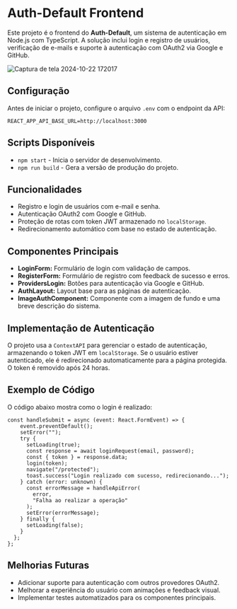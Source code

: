 <h1>Auth-Default Frontend</h1>
    <p>Este projeto é o frontend do <strong>Auth-Default</strong>, um sistema de autenticação em Node.js com TypeScript. A solução inclui login e registro de usuários, verificação de e-mails e suporte à autenticação com OAuth2 via Google e GitHub.</p>

  
![Captura de tela 2024-10-22 172017](https://github.com/user-attachments/assets/759e7897-35aa-49d5-a188-6d0ad6b83b26)

    
  <h2>Configuração</h2>
    <p>Antes de iniciar o projeto, configure o arquivo <code>.env</code> com o endpoint da API:</p>
    <pre><code>REACT_APP_API_BASE_URL=http://localhost:3000</code></pre>

  <h2>Scripts Disponíveis</h2>
    <ul>
      <li><code>npm start</code> - Inicia o servidor de desenvolvimento.</li>
      <li><code>npm run build</code> - Gera a versão de produção do projeto.</li>
    </ul>
    
  <h2>Funcionalidades</h2>
    <ul>
      <li>Registro e login de usuários com e-mail e senha.</li>
      <li>Autenticação OAuth2 com Google e GitHub.</li>
      <li>Proteção de rotas com token JWT armazenado no <code>localStorage</code>.</li>
      <li>Redirecionamento automático com base no estado de autenticação.</li>
    </ul>

  <h2>Componentes Principais</h2>
    <ul>
      <li><strong>LoginForm:</strong> Formulário de login com validação de campos.</li>
      <li><strong>RegisterForm:</strong> Formulário de registro com feedback de sucesso e erros.</li>
      <li><strong>ProvidersLogin:</strong> Botões para autenticação via Google e GitHub.</li>
      <li><strong>AuthLayout:</strong> Layout base para as páginas de autenticação.</li>
      <li><strong>ImageAuthComponent:</strong> Componente com a imagem de fundo e uma breve descrição do sistema.</li>
    </ul>

   <h2>Implementação de Autenticação</h2>
    <p>O projeto usa a <code>ContextAPI</code> para gerenciar o estado de autenticação, armazenando o token JWT em <code>localStorage</code>. Se o usuário estiver autenticado, ele é redirecionado automaticamente para a página protegida. O token é removido após 24 horas.</p>

  <h2>Exemplo de Código</h2>
    <p>O código abaixo mostra como o login é realizado:</p>
    <pre><code>const handleSubmit = async (event: React.FormEvent) => {
    event.preventDefault();
    setError("");
    try {
      setLoading(true);
      const response = await loginRequest(email, password);
      const { token } = response.data;
      login(token);
      navigate("/protected");
      toast.success("Login realizado com sucesso, redirecionando...");
    } catch (error: unknown) {
      const errorMessage = handleApiError(
        error,
        "Falha ao realizar a operação"
      );
      setError(errorMessage);
    } finally {
      setLoading(false);
    }
  };
};</code></pre>

  <h2>Melhorias Futuras</h2>
    <ul>
      <li>Adicionar suporte para autenticação com outros provedores OAuth2.</li>
      <li>Melhorar a experiência do usuário com animações e feedback visual.</li>
      <li>Implementar testes automatizados para os componentes principais.</li>
    </ul>
